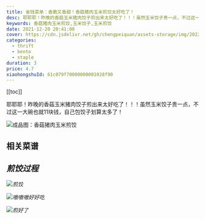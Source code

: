 ```yaml
---
title: 省钱菜单：香脆又香甜！香菇猪肉玉米煎饺太好吃了！
desc: 耶耶耶！昨晚的香菇玉米猪肉饺子煎出来太好吃了！！！虽然玉米饺子贵一点，不过这一大碗也就11块钱，自己包饺子划算太多了！
keywords: 香菇猪肉玉米煎饺,玉米饺子,玉米煎饺
date: 2021-12-20 20:41:00
cover: https://cdn.jsdelivr.net/gh/chengpeiquan/assets-storage/img/2022/01/20220108014330.jpg
categories:
  - thrift
  - bento
  - staple
duration: 3
price: 4.7
xiaohongshuId: 61c079f70000000001028f90
---
```


[[toc]]

耶耶耶！昨晚的香菇玉米猪肉饺子煎出来太好吃了！！！虽然玉米饺子贵一点，不过这一大碗也就11块钱，自己包饺子划算太多了！

![成品图：香菇猪肉玉米煎饺](https://cdn.jsdelivr.net/gh/chengpeiquan/assets-storage/img/2022/01/20220108014435.jpg)

## 相关菜谱

<Cite type="cookbook" name="xianggu-zhurou-yumi-zhengjiao" />

## 煎饺过程

![煎饺](https://cdn.jsdelivr.net/gh/chengpeiquan/assets-storage/img/2022/01/20220108014433.jpg)

![嗷嗷嗷好好吃](https://cdn.jsdelivr.net/gh/chengpeiquan/assets-storage/img/2022/01/20220108014434.jpg)

![煎好了](https://cdn.jsdelivr.net/gh/chengpeiquan/assets-storage/img/2022/01/20220108014436.jpg)


